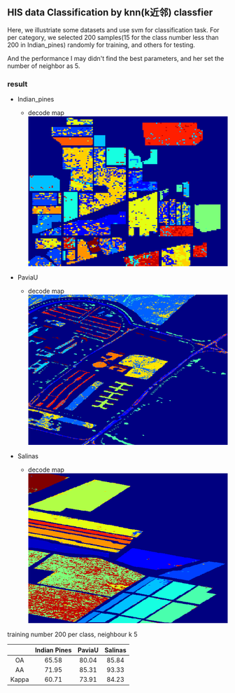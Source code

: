 ## HIS data Classification by knn(k近邻) classfier

Here, we illustriate some datasets and use svm for classification task.
For per category, we selected 200 samples(15 for the class number less than 200 in Indian_pines) randomly for training, and others for testing.

And the performance I may didn't find the best parameters, and her set the number of neighbor as 5.

### result
- Indian_pines
    - decode map
    ![decode_map](./result/decode_mapIndian_pines.png)


- PaviaU
    - decode map
    ![decode_map](./result/decode_mapPaviaU.png)

- Salinas
    - decode map
    ![decode_map](./result/decode_mapSalinas.png)

training number 200 per class, neighbour k 5

|       | Indian Pines | PaviaU   | Salinas |
|:-----:|:------------:|:--------:|:-------:|
|OA     | 65.58        |   80.04  |    85.84|
|AA     |71.95         |85.31     |93.33    |
|Kappa  |60.71         |73.91     |84.23    |